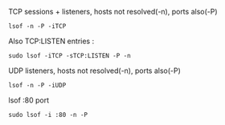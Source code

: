 
TCP sessions + listeners, hosts not resolved(-n), ports also(-P)
```
lsof -n -P -iTCP
```

Also TCP:LISTEN entries :
```
sudo lsof -iTCP -sTCP:LISTEN -P -n
```

UDP listeners, hosts not resolved(-n), ports also(-P)
```
lsof -n -P -iUDP
```

lsof :80 port
```
sudo lsof -i :80 -n -P
```
